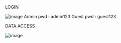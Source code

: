 LOGIN


![image](https://github.com/user-attachments/assets/e1175573-80b0-428c-8b0c-1c101cd637d2)
Admin pwd : admin123
Guest pwd : guest123

DATA ACCESS

![image](https://github.com/user-attachments/assets/9f4f09c6-0224-4121-8b8a-e01bb1f76cfd)
